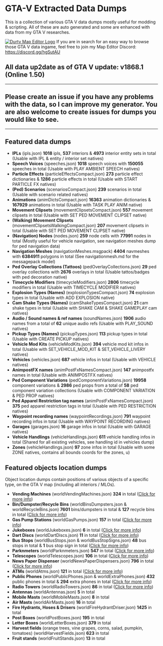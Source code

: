# GTA-V Extracted Data Dumps
This is a collection of various GTA V data dumps mostly useful for modding &amp; scripting. All of these are auto generated and some are enhanced with data from my GTA V researches.

[![Durty Map Editor Logo](https://i.imgur.com/WsRJv3u.png)](https://discord.gg/hgSutAU)
If you are in search for an easy way to browse those GTA V data ingame, feel free to join my Map Editor Discord: https://discord.gg/hgSutAU

## All data up2date as of GTA V update: **v1868.1 (Online 1.50)**
---
## Please create an issue if you have any problems with the data, so I can improve my generator. You are also welcome to create issues for dumps you would like to see.
---
## **Featured data dumps**
- **IPLs** (ipls.json) **1018** ipls, **537** interiors & **4973** interior entity sets in total (Usable with IPL & entity / interior set natives)
- **Speech Voices** (speeches.json) **1018** speech voices with **150055** speeches in total (Usable with PLAY AMBIENT SPEECH natives)
- **Particle Effects** (particleEffectsCompact.json) **273** particle effect dictionaries & **1286** particle effects in total (Usable with START PARTICLE FX natives)
- **(Ped) Scenarios** (scenariosCompact.json) **239** scenarios in total (Usable with scenario related natives)
- **Animations** (animDictsCompact.json) **16363** animation dictionaries & **167929** animations in total (Usable with TASK PLAY ANIM native)
- **Movement Clipsets** (movementClipsetsCompact.json) **557** movement clipsets in total (Usable with SET PED MOVEMENT CLIPSET native)
- **(Walking) Movement Clipsets** (movementClipsetsWalkingCompact.json) **207** movement clipsets in total (Usable with SET PED MOVEMENT CLIPSET native)
- **(Navigation) Nodes** (nodes.json) **259** node cells with **77991** nodes in total (Mostly useful for vehicle navigation, see navigation meshes dump for ped navigation data)
- **Navigation Meshes** (navigationMeshes.msgpack) **4404** navmeshes with **6384911** polygons in total (See navigationmesh.md for the messagepack model)
- **Ped Overlay Collections (Tattoos)** (pedOverlayCollections.json) **29** ped overlay collections with **2676** overlays in total (Usable tattos/badges with ped decoration native)
- **Timecycle Modifiers** (timecycleModifiers.json) **2806** timecycle modifiers in total (Usable with TIMECYCLE MODIFIER natives)
- **Explosion Types (Names)** (explosionTypesCompact.json) **74** explosion types in total (Usable with ADD EXPLOSION native)
- **Cam Shake Types (Names)** (camShakeTypesCompact.json) **21** cam shake types in total (Usable with SHAKE CAM & SHAKE GAMEPLAY cam natives)
- **Audio / Sound names & ref names** (soundNames.json) **1906** audio names from a total of **62** unique audio refs (Usable with PLAY_SOUND natives)
- **Pickup Types (Names)** (pickupTypes.json) **113** pickup types in total (Usable with CREATE PICKUP natives)
- **Vehicle Mod Kits** (vehicleModKits.json) **394** vehicle mod kit infos in total (Usable with SET_VEHICLE_MOD_KIT & SET_VEHICLE_LIVERY natives)
- **Vehicles** (vehicles.json) **687** vehicle infos in total (Usable with VEHICLE natives)
- **AnimpostFX names** (animPostFxNamesCompact.json) **147** animpostfx names in total (Usable with ANIMPOSTFX natives)
- **Ped Component Variations** (pedComponentVariations.json) **19958** component variations & **2986** ped props from a total of **58** ped component variation collections (Usable with COMPONENT VARIATION & PED PROP natives)
- **Ped Apparel Restriction tag names** (animPostFxNamesCompact.json) **375** ped apparel restriction tags in total (Usable with PED RESTRICTION natives)
- **Waypoint recording names** (waypointRecordings.json) **791** waypoint recording infos in total (Usable with WAYPOINT RECORDING natives)
- **Garages** (garages.json) **16** garage infos in total (Usable with GARAGE natives)
- **Vehicle Handlings** (vehicleHandlings.json) **611** vehicle handling infos in total (Shared for all existing vehicles, see handling id in vehicles dump)
- **Zones** (vehicleHandlings.json) **97** zone infos in total (Usable with some ZONE natives, contains all bounds coords for the zones, u)

## **Featured objects location dumps**
Object location dumps contain positions of various objects of a specific type, on the GTA V map (including all interiors / MLOs).
- **Vending Machines** (worldVendingMachines.json) **324** in total ([Click for more info](https://forum.altv.mp/topic/346-all-gta-v-vending-machine-prop-positions-rotations/))
- **Bin/Dumpster/Recycle Bins** (worldBinsDumpsters.json & worldRecycleBins.json) **7601** bins/dumpsters in total & **127** recycle bins in total ([Click for more info](https://forum.altv.mp/topic/369-all-gta-v-bindumpsterrecycle-bin-prop-positions-rotations/))
- **Gas Pump Stations** (worldGasPumps.json) **157** in total ([Click for more info](https://forum.altv.mp/topic/368-all-gta-v-gas-pump-prop-positions-rotations/))
- **Jukeboxes** (worldJukeboxes.json) **6** in total ([Click for more info](https://forum.altv.mp/topic/365-all-gta-v-jukebox-prop-positions-rotations/))
- **Dart Discs** (worldDartDiscs.json) **11** in total ([Click for more info](https://forum.altv.mp/topic/364-all-gta-v-dart-discs-positions-rotations/))
- **Bus Stops** (worldBusStops.json & worldBusStopSigns.json) **48** bus stops in total & **1** bus stop sign in total ([Click for more info](https://forum.altv.mp/topic/342-all-gta-v-bus-stops-positions-rotations/))
- **Parknmeters** (worldParknmeters.json) **547** in total ([Click for more info](https://forum.altv.mp/topic/345-all-gta-v-parknmeters-prop-positions-rotations/))
- **Telescopes** (worldTelescopes.json) **106** in total ([Click for more info](https://forum.altv.mp/topic/344-all-gta-v-telescope-prop-positions-rotations/))
- **News Paper Dispenser** (worldNewsPaperDispensers.json) **796** in total ([Click for more info](https://forum.altv.mp/topic/343-all-gta-v-news-paper-dispenser-prop-positions-rotations/))
- **ATMs** (worldAtms.json) **121** in total ([Click for more info](https://forum.altv.mp/topic/340-all-gta-v-atm-prop-positions-rotations/))
- **Public Phones** (worldPublicPhones.json & worldExtraPhones.json) **432** public phones in total & **294** extra phones in total ([Click for more info](https://forum.altv.mp/topic/341-all-gta-v-public-phone-prop-positions-rotations/))
- **Radio Towers** (worldRadioTowers.json) **86** in total ([Click for more info](https://forum.altv.mp/topic/570-all-gta-v-radio-tower-prop-positions-rotations/))
- **Antennas** (worldAntennas.json) **5** in total
- **Mobile Masts** (worldMobileMasts.json) **8** in total
- **Air Masts** (worldAirMasts.json) **16** in total
- **Fire Hydrants, Hoses & Drisers** (worldFireHydrantDriser.json) **1425** in total
- **Post Boxes** (worldPostBoxes.json) **195** in total
- **Letter Boxes** (worldLetterBoxes.json) **379** in total
- **Harvest fields** (orange trees, vine grapes, corns, salad, pumpkin, tomatoes) (worldHarvestFields.json) **623** in total
- **Fruit stands** (worldFruitStands.json) **13** in total